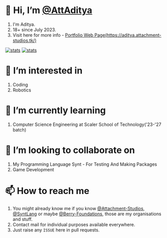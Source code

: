 # 👋 Hi, I’m [@AttAditya](https://github.com/AttAditya)
1. I'm Aditya.
2. 18+ since July 2023.
3. Visit here for more info - [Portfolio Web Page(https://aditya.attachment-studios.tk/)](https://aditya.attachment-studios.tk/)


[![stats](https://github-readme-stats.vercel.app/api?username=attachment-studios&show_icons=true&theme=radical&count_private=true&hide=prs,issues)](https://attachment-studios.tk)
[![stats](https://github-readme-stats.vercel.app/api?username=AttAditya&show_icons=true&theme=radical&count_private=true&hide=prs,issues)](https://attachment-studios.tk)

# 👀 I’m interested in
1. Coding
2. Robotics

# 🌱 I’m currently learning
1. Computer Science Engineering at Scaler School of Technology('23-'27 batch)

# 💞️ I’m looking to collaborate on
1. My Programming Language Synt - For Testing And Making Packages
2. Game Development

# 📫 How to reach me
1. You might already know me if you know [@Attachment-Studios](https://github.com/Attachment-Studios), [@SyntLang](https://github.com/SyntLang) or maybe [@Berry-Foundations](https://github.com/Berry-Foundations), those are my organisations and stuff.
2. Contact mail for individual purposes available everywhere.
3. Just raise any `ISSUE` here in pull requests.

<!---
AttAditya/AttAditya is a ✨ special ✨ repository because its `README.md` (this file) appears on your GitHub profile.
You can click the Preview link to take a look at your changes.
--->
